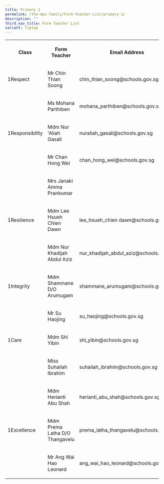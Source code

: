 ```yaml
---
title: Primary 1
permalink: /the-mps-family/Form-Teacher-List/primary-1/
description: ""
third_nav_title: Form Teacher List
variant: tiptap
---
```

<table><tbody><tr><th rowspan="1" colspan="1"><p>Class</p></th><th rowspan="1" colspan="1"><p>Form Teacher</p></th><th rowspan="1" colspan="1"><p>Email Address</p></th></tr><tr><td rowspan="1" colspan="1"><p>1Respect</p></td><td rowspan="1" colspan="1"><p>Mr Chin Thian Soong</p></td><td rowspan="1" colspan="1"><p>chin_thian_soong@schools.gov.sg</p></td></tr><tr><td rowspan="1" colspan="1"><p></p></td><td rowspan="1" colspan="1"><p>Ms Mohana Parthiben</p></td><td rowspan="1" colspan="1"><p>mohana_parthiben@schools.gov.sg</p></td></tr><tr><td rowspan="1" colspan="1"><p>1Responsibility</p></td><td rowspan="1" colspan="1"><p>Mdm Nur 'Aliah Gasali</p></td><td rowspan="1" colspan="1"><p>nuraliah_gasali@schools.gov.sg</p></td></tr><tr><td rowspan="1" colspan="1"><p></p></td><td rowspan="1" colspan="1"><p>Mr Chan Hong Wei</p></td><td rowspan="1" colspan="1"><p>chan_hong_wei@schools.gov.sg</p></td></tr><tr><td rowspan="1" colspan="1"><p></p></td><td rowspan="1" colspan="1"><p>Mrs Janaki Amma Prankumar</p></td><td rowspan="1" colspan="1"><p></p></td></tr><tr><td rowspan="1" colspan="1"><p>1Resilience</p></td><td rowspan="1" colspan="1"><p>Mdm Lee Hsueh Chien Dawn</p></td><td rowspan="1" colspan="1"><p>lee_hsueh_chien dawn@schools.gov.sg</p></td></tr><tr><td rowspan="1" colspan="1"><p></p></td><td rowspan="1" colspan="1"><p>Mdm Nur Khadijah Abdul Aziz</p></td><td rowspan="1" colspan="1"><p>nur_khadijah_abdul_aziz@schools.gov.sg</p></td></tr><tr><td rowspan="1" colspan="1"><p>1Integrity</p></td><td rowspan="1" colspan="1"><p>Mdm Shammane D/O Arumugam</p></td><td rowspan="1" colspan="1"><p>shammane_arumugam@schools.gov.sg</p></td></tr><tr><td rowspan="1" colspan="1"><p></p></td><td rowspan="1" colspan="1"><p>Mr Su Haojing</p></td><td rowspan="1" colspan="1"><p>su_haojing@schools.gov.sg</p></td></tr><tr><td rowspan="1" colspan="1"><p>1Care</p></td><td rowspan="1" colspan="1"><p>Mdm Shi Yibin</p></td><td rowspan="1" colspan="1"><p>shi_yibin@schools.gov.sg</p></td></tr><tr><td rowspan="1" colspan="1"><p></p></td><td rowspan="1" colspan="1"><p>Miss Suhailah Ibrahim</p></td><td rowspan="1" colspan="1"><p>suhailah_ibrahim@schools.gov.sg</p></td></tr><tr><td rowspan="1" colspan="1"><p></p></td><td rowspan="1" colspan="1"><p>Mdm Herianti Abu Shah</p></td><td rowspan="1" colspan="1"><p>herianti_abu_shah@schools.gov.sg</p></td></tr><tr><td rowspan="1" colspan="1"><p>1Excellence</p></td><td rowspan="1" colspan="1"><p>Mdm Prema Latha D/O Thangavelu</p></td><td rowspan="1" colspan="1"><p>prema_latha_thangavelu@schools.gov.sg</p></td></tr><tr><td rowspan="1" colspan="1"><p></p></td><td rowspan="1" colspan="1"><p>Mr Ang Wai Hao Leonard</p></td><td rowspan="1" colspan="1"><p>ang_wai_hao_leonard@schools.gov.sg</p></td></tr></tbody></table><p></p>